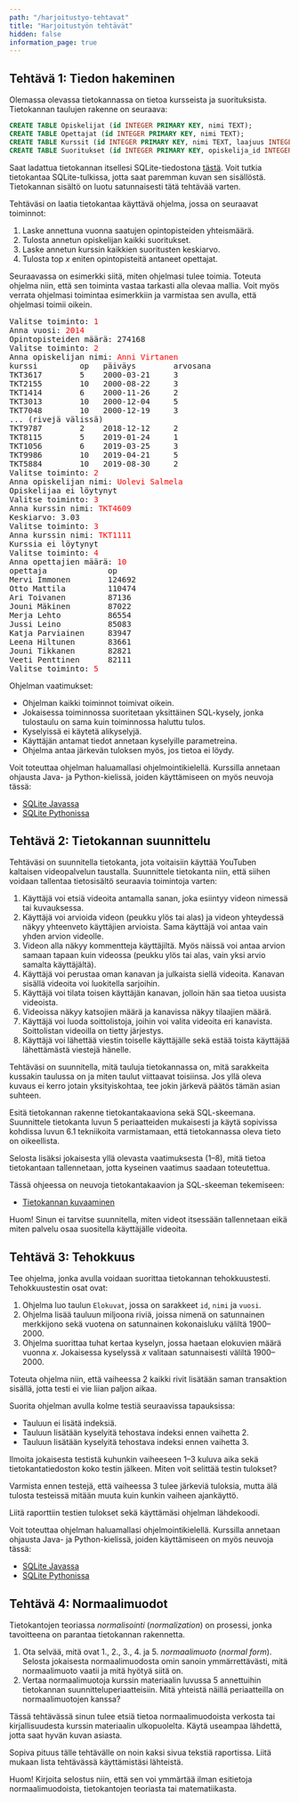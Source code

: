 ```yaml
---
path: "/harjoitustyo-tehtavat"
title: "Harjoitustyön tehtävät"
hidden: false
information_page: true
---
```


## Tehtävä 1: Tiedon hakeminen

Olemassa olevassa tietokannassa on tietoa kursseista ja suorituksista.
Tietokannan taulujen rakenne on seuraava:

```sql
CREATE TABLE Opiskelijat (id INTEGER PRIMARY KEY, nimi TEXT);
CREATE TABLE Opettajat (id INTEGER PRIMARY KEY, nimi TEXT);
CREATE TABLE Kurssit (id INTEGER PRIMARY KEY, nimi TEXT, laajuus INTEGER, opettaja_id INTEGER REFERENCES Opettajat);
CREATE TABLE Suoritukset (id INTEGER PRIMARY KEY, opiskelija_id INTEGER, kurssi_id INTEGER, arvosana INTEGER, paivays DATE);
```

Saat ladattua tietokannan itsellesi SQLite-tiedostona [tästä](https://cs.helsinki.fi/u/ahslaaks/kurssit.db).
Voit tutkia tietokantaa SQLite-tulkissa, jotta saat paremman kuvan sen sisällöstä.
Tietokannan sisältö on luotu satunnaisesti tätä tehtävää varten.

Tehtäväsi on laatia tietokantaa käyttävä ohjelma, jossa on seuraavat toiminnot:

1. Laske annettuna vuonna saatujen opintopisteiden yhteismäärä.
2. Tulosta annetun opiskelijan kaikki suoritukset.
3. Laske annetun kurssin kaikkien suoritusten keskiarvo.
4. Tulosta top _x_ eniten opintopisteitä antaneet opettajat.

Seuraavassa on esimerkki siitä, miten ohjelmasi tulee toimia.
Toteuta ohjelma niin, että sen toiminta vastaa tarkasti alla olevaa mallia.
Voit myös verrata ohjelmasi toimintaa esimerkkiin ja varmistaa sen avulla,
että ohjelmasi toimii oikein.

<sample-output>

<pre>
Valitse toiminto: <font color=red>1</font>
Anna vuosi: <font color=red>2014</font>
Opintopisteiden määrä: 274168
Valitse toiminto: <font color=red>2</font>
Anna opiskelijan nimi: <font color=red>Anni Virtanen</font>
kurssi         op   päiväys        arvosana
TKT3617        5    2000-03-21     3   
TKT2155        10   2000-08-22     3   
TKT1414        6    2000-11-26     2   
TKT3013        10   2000-12-04     5   
TKT7048        10   2000-12-19     3 
... (rivejä välissä)
TKT9787        2    2018-12-12     2   
TKT8115        5    2019-01-24     1   
TKT1056        6    2019-03-25     3   
TKT9986        10   2019-04-21     5   
TKT5884        10   2019-08-30     2  
Valitse toiminto: <font color=red>2</font>
Anna opiskelijan nimi: <font color=red>Uolevi Salmela</font>
Opiskelijaa ei löytynyt
Valitse toiminto: <font color=red>3</font>
Anna kurssin nimi: <font color=red>TKT4609</font>
Keskiarvo: 3.03
Valitse toiminto: <font color=red>3</font>
Anna kurssin nimi: <font color=red>TKT1111</font>
Kurssia ei löytynyt
Valitse toiminto: <font color=red>4</font>
Anna opettajien määrä: <font color=red>10</font>
opettaja             op  
Mervi Immonen        124692
Otto Mattila         110474
Ari Toivanen         87136
Jouni Mäkinen        87022
Merja Lehto          86554
Jussi Leino          85083
Katja Parviainen     83947
Leena Hiltunen       83661
Jouni Tikkanen       82821
Veeti Penttinen      82111
Valitse toiminto: <font color=red>5</font>
</pre>

</sample-output>

Ohjelman vaatimukset:

* Ohjelman kaikki toiminnot toimivat oikein.
* Jokaisessa toiminnossa suoritetaan yksittäinen SQL-kysely, jonka tulostaulu
  on sama kuin toiminnossa haluttu tulos.
* Kyselyissä ei käytetä alikyselyjä.
* Käyttäjän antamat tiedot annetaan kyselyille parametreina.
* Ohjelma antaa järkevän tuloksen myös, jos tietoa ei löydy.

Voit toteuttaa ohjelman haluamallasi ohjelmointikielellä.
Kurssilla annetaan ohjausta Java- ja Python-kielissä,
joiden käyttämiseen on myös neuvoja tässä:

* [SQLite Javassa](/sqlite-java)
* [SQLite Pythonissa](/sqlite-python)

## Tehtävä 2: Tietokannan suunnittelu

Tehtäväsi on suunnitella tietokanta, jota voitaisiin käyttää YouTuben kaltaisen
videopalvelun taustalla. Suunnittele tietokanta niin, että siihen voidaan tallentaa
tietosisältö seuraavia toimintoja varten:

1. Käyttäjä voi etsiä videoita antamalla sanan, joka esiintyy videon nimessä tai kuvauksessa.
2. Käyttäjä voi arvioida videon (peukku ylös tai alas) ja videon yhteydessä näkyy
   yhteenveto käyttäjien arvioista. Sama käyttäjä voi antaa vain yhden arvion videolle.
3. Videon alla näkyy kommentteja käyttäjiltä. Myös näissä voi antaa arvion samaan
   tapaan kuin videossa (peukku ylös tai alas, vain yksi arvio samalta käyttäjältä).
4. Käyttäjä voi perustaa oman kanavan ja julkaista siellä videoita. Kanavan sisällä
   videoita voi luokitella sarjoihin.
5. Käyttäjä voi tilata toisen käyttäjän kanavan, jolloin hän saa tietoa uusista videoista.
6. Videoissa näkyy katsojien määrä ja kanavissa näkyy tilaajien määrä.
7. Käyttäjä voi luoda soittolistoja, joihin voi valita videoita eri kanavista.
   Soittolistan videoilla on tietty järjestys.
8. Käyttäjä voi lähettää viestin toiselle käyttäjälle sekä estää toista käyttäjää
   lähettämästä viestejä hänelle.

Tehtäväsi on suunnitella, mitä tauluja tietokannassa on, mitä sarakkeita kussakin taulussa on
ja miten taulut viittaavat toisiinsa. Jos yllä oleva kuvaus ei kerro jotain yksityiskohtaa,
tee jokin järkevä päätös tämän asian suhteen.

Esitä tietokannan rakenne tietokantakaaviona sekä SQL-skeemana. Suunnittele tietokanta luvun
5 periaatteiden mukaisesti ja käytä sopivissa kohdissa luvun 6.1 tekniikoita
varmistamaan, että tietokannassa oleva tieto on oikeellista.

Selosta lisäksi jokaisesta yllä olevasta vaatimuksesta (1–8), mitä tietoa tietokantaan
tallennetaan, jotta kyseinen vaatimus saadaan toteutettua.

Tässä ohjeessa on neuvoja tietokantakaavion ja SQL-skeeman tekemiseen:

* [Tietokannan kuvaaminen](/tietokannan-kuvaaminen)

Huom! Sinun ei tarvitse suunnitella, miten videot itsessään tallennetaan eikä miten palvelu
osaa suositella käyttäjälle videoita.

## Tehtävä 3: Tehokkuus

Tee ohjelma, jonka avulla voidaan suorittaa tietokannan tehokkuustesti.
Tehokkuustestin osat ovat:

1. Ohjelma luo taulun `Elokuvat`, jossa on sarakkeet `id`, `nimi` ja `vuosi`.
2. Ohjelma lisää tauluun miljoona riviä, joissa nimenä on satunnainen merkkijono
   sekä vuotena on satunnainen kokonaisluku väliltä 1900–2000.
3. Ohjelma suorittaa tuhat kertaa kyselyn, jossa haetaan elokuvien määrä vuonna _x_.
   Jokaisessa kyselyssä _x_ valitaan satunnaisesti väliltä 1900–2000.

Toteuta ohjelma niin, että vaiheessa 2 kaikki rivit lisätään saman transaktion
sisällä, jotta testi ei vie liian paljon aikaa.

Suorita ohjelman avulla kolme testiä seuraavissa tapauksissa:

* Tauluun ei lisätä indeksiä.
* Tauluun lisätään kyselyitä tehostava indeksi ennen vaihetta 2.
* Tauluun lisätään kyselyitä tehostava indeksi ennen vaihetta 3.

Ilmoita jokaisesta testistä kuhunkin vaiheeseen 1–3 kuluva aika sekä
tietokantatiedoston koko testin jälkeen. Miten voit selittää testin tulokset?

Varmista ennen testejä, että vaiheessa 3 tulee järkeviä tuloksia,
mutta älä tulosta testeissä mitään muuta kuin kunkin vaiheen ajankäyttö.

Liitä raporttiin testien tulokset sekä käyttämäsi ohjelman lähdekoodi.

Voit toteuttaa ohjelman haluamallasi ohjelmointikielellä.
Kurssilla annetaan ohjausta Java- ja Python-kielissä,
joiden käyttämiseen on myös neuvoja tässä:

* [SQLite Javassa](/sqlite-java)
* [SQLite Pythonissa](/sqlite-python)

## Tehtävä 4: Normaalimuodot

Tietokantojen teoriassa _normalisointi_ (_normalization_) on prosessi,
jonka tavoitteena on parantaa tietokannan rakennetta.

1. Ota selvää, mitä ovat 1., 2., 3., 4. ja 5. _normaalimuoto_ (_normal form_).
   Selosta jokaisesta normaalimuodosta omin sanoin ymmärrettävästi,
   mitä normaalimuoto vaatii ja mitä hyötyä siitä on.
2. Vertaa normaalimuotoja kurssin materiaalin luvussa 5 annettuihin
   tietokannan suunnitteluperiaatteisiin. Mitä yhteistä näillä periaatteilla
   on normaalimuotojen kanssa?

Tässä tehtävässä sinun tulee etsiä tietoa normaalimuodoista verkosta tai kirjallisuudesta
kurssin materiaalin ulkopuolelta. Käytä useampaa lähdettä, jotta saat hyvän kuvan asiasta.

Sopiva pituus tälle tehtävälle on noin kaksi sivua tekstiä raportissa.
Liitä mukaan lista tehtävässä käyttämistäsi lähteistä.

Huom! Kirjoita selostus niin, että sen voi ymmärtää ilman esitietoja
normaalimuodoista, tietokantojen teoriasta tai matematiikasta.
